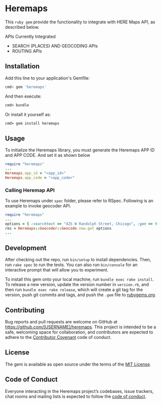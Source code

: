 # Heremaps

This `ruby gem` provide the functionality to integrate with HERE Maps API, as described below.

APIs Currently Integrated

- SEARCH (PLACES) AND GEOCODING APIs
- ROUTING APIs

## Installation

Add this line to your application's Gemfile:

```bash
cmd> gem 'heremaps'
```

And then execute:

```ruby
cmd> bundle
```
Or install it yourself as:

```ruby
cmd> gem install heremaps
```
## Usage

To initialize the Heremaps library, you must generate the Heremaps APP ID and APP CODE. And set it as shown below
```ruby
require "heremaps"
...
Heremaps.app_id = "<app_id>"
Heremaps.app_code = "<app_code>"
```
### Calling Heremap API

To use Heremaps under `spec` folder, please refer to RSpec. Following is an example to invoke geocoder API.

```ruby
require "heremaps"
...
options = { :searchtext => "425 W Randolph Street, Chicago", :gen => 9 }
res = Heremaps::Geocoder::Geocode.new.get options
...
```

## Development

After checking out the repo, run `bin/setup` to install dependencies. Then, run `rake spec` to run the tests. You can also run `bin/console` for an interactive prompt that will allow you to experiment.

To install this gem onto your local machine, run `bundle exec rake install`. To release a new version, update the version number in `version.rb`, and then run `bundle exec rake release`, which will create a git tag for the version, push git commits and tags, and push the `.gem` file to [rubygems.org](https://rubygems.org).

## Contributing

Bug reports and pull requests are welcome on GitHub at https://github.com/[USERNAME]/heremaps. This project is intended to be a safe, welcoming space for collaboration, and contributors are expected to adhere to the [Contributor Covenant](http://contributor-covenant.org) code of conduct.

## License

The gem is available as open source under the terms of the [MIT License](https://opensource.org/licenses/MIT).

## Code of Conduct

Everyone interacting in the Heremaps project’s codebases, issue trackers, chat rooms and mailing lists is expected to follow the [code of conduct](https://github.com/[USERNAME]/heremaps/blob/master/CODE_OF_CONDUCT.md).
